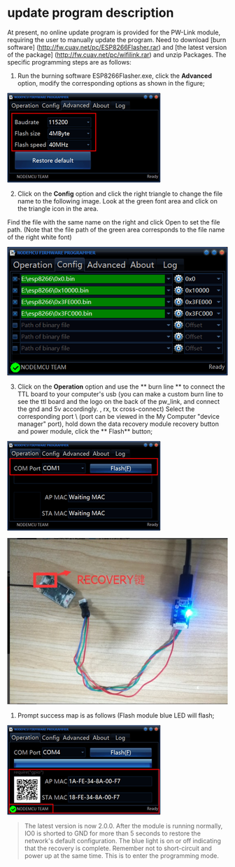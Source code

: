 # update program description

At present, no online update program is provided for the PW-Link module, requiring the user to manually update the program. Need to download [burn software] (http://fw.cuav.net/pc/ESP8266Flasher.rar) and [the latest version of the package] (http://fw.cuav.net/pc/wifilink.rar) and unzip Packages. The specific programming steps are as follows:

1. Run the burning software ESP8266Flasher.exe, click the **Advanced** option, modify the corresponding options as shown in the figure;

![pwlink advanced](../assets/pwlink-update-advanced.png)

2. Click on the **Config** option and click the right triangle to change the file name to the following image. Look at the green font area and click on the triangle icon in the area.

Find the file with the same name on the right and click Open to set the file path. (Note that the file path of the green area corresponds to the file name of the right white font)

![](/assets/wtr111.png)

3. Click on the **Operation** option and use the ** burn line ** to connect the TTL board to your computer's usb (you can make a custom burn line to see the ttl board and the logo on the back of the pw\_link, and connect the gnd and 5v accordingly. , rx, tx cross-connect) Select the corresponding port \ (port can be viewed in the My Computer "device manager" port), hold down the data recovery module recovery button and power module, click the ** Flash** button;

![](/images/pwlink-update-operation.png)

![](/assets/WI2.jpg)

1. Prompt success map is as follows (Flash module blue LED will flash;

![](/images/pwlink-update-msg.png)

> The latest version is now 2.0.0. After the module is running normally, IO0 is shorted to GND for more than 5 seconds to restore the network's default configuration. The blue light is on or off indicating that the recovery is complete. Remember not to short-circuit and power up at the same time. This is to enter the programming mode.